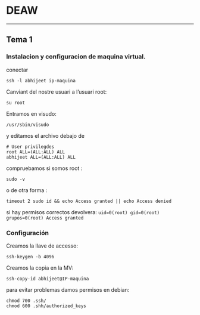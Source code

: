 # DEAW

---
## Tema 1

### Instalacion y configuracion de maquina virtual.

conectar  
```
ssh -l abhijeet ip-maquina
```

Canviant del nostre usuari a l’usuari root:  
```
su root
```

Entramos en visudo:  
```
/usr/sbin/visudo
```

y editamos el archivo debajo de
``` 
# User privilegdes
root ALL=(ALL:ALL) ALL
abhijeet ALL=(ALL:ALL) ALL
```
compruebamos si somos root : 
```
sudo -v
```
o de otra forma : 
```
timeout 2 sudo id && echo Access granted || echo Access denied
```

si hay permisos correctos devolvera: `uid=0(root) gid=0(root) grupos=0(root) Access granted`

### Configuración
Creamos la llave de accesso:
```
ssh-keygen -b 4096
```
Creamos la copia en la MV:
```
ssh-copy-id abhijeet@IP-maquina
```
para evitar problemas damos permisos en debian:
```
chmod 700 .ssh/
chmod 600 .shh/authorized_keys
```

